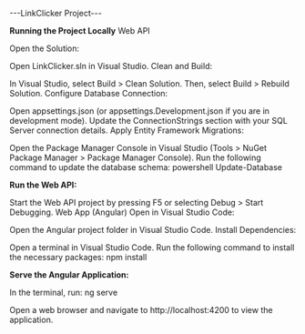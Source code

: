 ---LinkClicker Project---

**Running the Project Locally**
Web API

Open the Solution:

Open LinkClicker.sln in Visual Studio.
Clean and Build:

In Visual Studio, select Build > Clean Solution.
Then, select Build > Rebuild Solution.
Configure Database Connection:

Open appsettings.json (or appsettings.Development.json if you are in development mode).
Update the ConnectionStrings section with your SQL Server connection details.
Apply Entity Framework Migrations:

Open the Package Manager Console in Visual Studio (Tools > NuGet Package Manager > Package Manager Console).
Run the following command to update the database schema:
powershell
Update-Database



**Run the Web API:**

Start the Web API project by pressing F5 or selecting Debug > Start Debugging.
Web App (Angular)
Open in Visual Studio Code:

Open the Angular project folder in Visual Studio Code.
Install Dependencies:

Open a terminal in Visual Studio Code.
Run the following command to install the necessary packages:
npm install

**Serve the Angular Application:**

In the terminal, run:
ng serve

Open a web browser and navigate to http://localhost:4200 to view the application.
